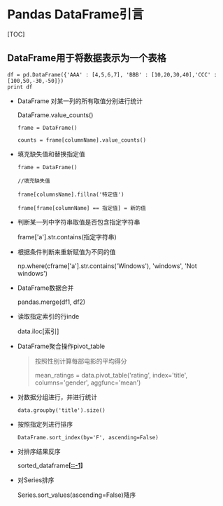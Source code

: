 # Pandas DataFrame引言

[TOC]

## DataFrame用于将数据表示为一个表格

```
df = pd.DataFrame({'AAA' : [4,5,6,7], 'BBB' : [10,20,30,40],'CCC' : [100,50,-30,-50]})
print df
```

- DataFrame 对某一列的所有取值分别进行统计

  DataFrame.value_counts()

  `frame = DataFrame()`

  `counts = frame[columnName].value_counts()`

- 填充缺失值和替换指定值

  `frame = DataFrame()`

  `//填充缺失值`

  `frame[columnsName].fillna('特定值')`

  `frame[frame[columnName] == 指定值] = 新的值`

- 判断某一列中字符串取值是否包含指定字符串

  frame['a'].str.contains(指定字符串)

- 根据条件判断来重新赋值为不同的值

  np.where(cframe['a'].str.contains('Windows'), 'windows', 'Not windows')

- DataFrame数据合并

  pandas.merge(df1, df2)

- 读取指定索引的行inde

  data.iloc[索引]

- DataFrame聚合操作pivot_table

  > 按照性别计算每部电影的平均得分
  >
  > mean_ratings = data.pivot_table('rating', index='title', columns='gender', aggfunc='mean')

- 对数据分组进行，并进行统计

  `data.groupby('title').size()`

- 按照指定列进行排序

  `DataFrame.sort_index(by='F', ascending=False)`

- 对排序结果反序

  sorted_dataframe<u>**[::-1]**</u>

- 对Series排序

  Series.sort_values(ascending=False)降序

  ​